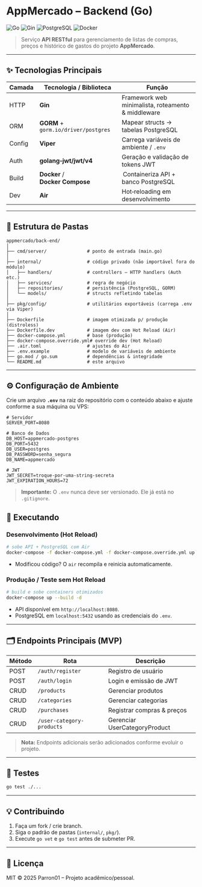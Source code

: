 # AppMercado – Backend (Go)

![Go](https://img.shields.io/badge/Go-1.24.x-blue?logo=go)
![Gin](https://img.shields.io/badge/Gin-1.10-green?logo=go)
![PostgreSQL](https://img.shields.io/badge/PostgreSQL-14-blue?logo=postgresql)
![Docker](https://img.shields.io/badge/Docker-Compose-blue?logo=docker)

> Serviço **API RESTful** para gerenciamento de listas de compras, preços e histórico de gastos do projeto **AppMercado**.

---

## ✨ Tecnologias Principais

| Camada | Tecnologia / Biblioteca                                    | Função                                             |
| ------ | ---------------------------------------------------------- | -------------------------------------------------- |
| HTTP   | **Gin**                | Framework web minimalista, roteamento & middleware |
| ORM    | **GORM** + `gorm.io/driver/postgres`   | Mapear structs → tabelas PostgreSQL                |
| Config | **Viper**                | Carrega variáveis de ambiente / `.env`             |
| Auth   | **golang‑jwt/jwt/v4** | Geração e validação de tokens JWT                  |
| Build  | **Docker** / **Docker Compose**                            |  Containeriza API + banco PostgreSQL               |
| Dev    | **Air**                | Hot‑reloading em desenvolvimento                   |

---

## 📂 Estrutura de Pastas

```
appmercado/back-end/
│
├── cmd/server/               # ponto de entrada (main.go)
│
├── internal/                 # código privado (não importável fora do módulo)
│   ├── handlers/             # controllers – HTTP handlers (Auth etc.)
│   ├── services/             # regra de negócio
│   ├── repositories/         # persistência (PostgreSQL, GORM)
│   └── models/               # structs refletindo tabelas
│
├── pkg/config/               # utilitários exportáveis (carrega .env via Viper)
│
├── Dockerfile                # imagem otimizada p/ produção (distroless)
├── Dockerfile.dev            # imagem dev com Hot Reload (Air)
├── docker-compose.yml        # base (produção)
├── docker-compose.override.yml# override dev (Hot Reload)
├── .air.toml                 # ajustes do Air
├── .env.example              # modelo de variáveis de ambiente
├── go.mod / go.sum           # dependências & integridade
└── README.md                 # este arquivo
```

---

## ⚙️ Configuração de Ambiente

Crie um arquivo **`.env`** na raiz do repositório com o conteúdo abaixo e ajuste conforme a sua máquina ou VPS:

```env
# Servidor
SERVER_PORT=8080

# Banco de Dados
DB_HOST=appmercado-postgres
DB_PORT=5432
DB_USER=postgres
DB_PASSWORD=senha_segura
DB_NAME=appmercado

# JWT
JWT_SECRET=troque-por-uma-string-secreta
JWT_EXPIRATION_HOURS=72
```

> **Importante:** O `.env` nunca deve ser versionado. Ele já está no `.gitignore`.

## 🚀 Executando

### Desenvolvimento (Hot Reload)

```bash
# sobe API + PostgreSQL com Air
docker-compose -f docker-compose.yml -f docker-compose.override.yml up --build
```

* Modificou código? O `air` recompila e reinicia automaticamente.

### Produção / Teste sem Hot Reload

```bash
# build e sobe containers otimizados
docker-compose up --build -d
```

* API disponível em `http://localhost:8080`.
* PostgreSQL em `localhost:5432` usando as credenciais do `.env`.

---

## 🗂️ Endpoints Principais (MVP)

| Método | Rota             | Descrição                  |
| ------ | ---------------- | -------------------------- |
| POST   | `/auth/register` | Registro de usuário        |
| POST   | `/auth/login`    | Login e emissão de JWT     |
| CRUD   | `/products`      | Gerenciar produtos         |
| CRUD   | `/categories`    | Gerenciar categorias       |
| CRUD   | `/purchases`     | Registrar compras & preços |
| CRUD   | `/user-category-products` | Gerenciar UserCategoryProduct |

> **Nota:** Endpoints adicionais serão adicionados conforme evoluir o projeto.

---

## 🧪 Testes

```bash
go test ./...
```

---

## 💡 Contribuindo

1. Faça um fork / crie branch.
2. Siga o padrão de pastas (`internal/`, `pkg/`).
3. Execute `go vet` e `go test` antes de submeter PR.

---

## 📜 Licença

MIT © 2025 Parron01 – Projeto acadêmico/pessoal.
